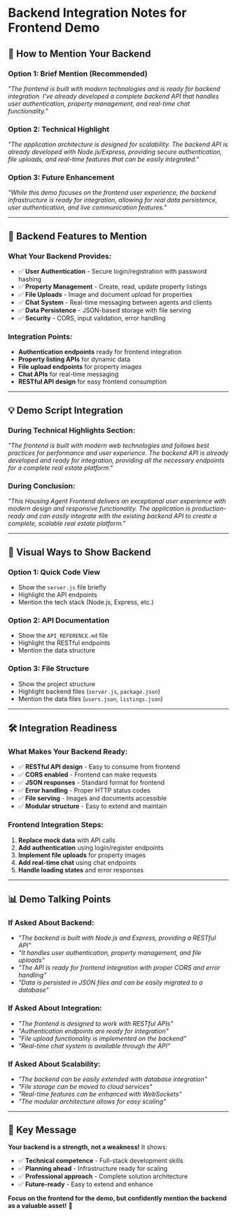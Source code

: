 # Backend Integration Notes for Frontend Demo

## 🎯 How to Mention Your Backend

### **Option 1: Brief Mention (Recommended)**
*"The frontend is built with modern technologies and is ready for backend integration. I've already developed a complete backend API that handles user authentication, property management, and real-time chat functionality."*

### **Option 2: Technical Highlight**
*"The application architecture is designed for scalability. The backend API is already developed with Node.js/Express, providing secure authentication, file uploads, and real-time features that can be easily integrated."*

### **Option 3: Future Enhancement**
*"While this demo focuses on the frontend user experience, the backend infrastructure is ready for integration, allowing for real data persistence, user authentication, and live communication features."*

---

## 🚀 Backend Features to Mention

### **What Your Backend Provides:**
- ✅ **User Authentication** - Secure login/registration with password hashing
- ✅ **Property Management** - Create, read, update property listings
- ✅ **File Uploads** - Image and document upload for properties
- ✅ **Chat System** - Real-time messaging between agents and clients
- ✅ **Data Persistence** - JSON-based storage with file serving
- ✅ **Security** - CORS, input validation, error handling

### **Integration Points:**
- **Authentication endpoints** ready for frontend integration
- **Property listing APIs** for dynamic data
- **File upload endpoints** for property images
- **Chat APIs** for real-time messaging
- **RESTful API design** for easy frontend consumption

---

## 💡 Demo Script Integration

### **During Technical Highlights Section:**
*"The frontend is built with modern web technologies and follows best practices for performance and user experience. The backend API is already developed and ready for integration, providing all the necessary endpoints for a complete real estate platform."*

### **During Conclusion:**
*"This Housing Agent Frontend delivers an exceptional user experience with modern design and responsive functionality. The application is production-ready and can easily integrate with the existing backend API to create a complete, scalable real estate platform."*

---

## 🎥 Visual Ways to Show Backend

### **Option 1: Quick Code View**
- Show the `server.js` file briefly
- Highlight the API endpoints
- Mention the tech stack (Node.js, Express, etc.)

### **Option 2: API Documentation**
- Show the `API_REFERENCE.md` file
- Highlight the RESTful endpoints
- Mention the data structure

### **Option 3: File Structure**
- Show the project structure
- Highlight backend files (`server.js`, `package.json`)
- Mention the data files (`users.json`, `listings.json`)

---

## 🛠️ Integration Readiness

### **What Makes Your Backend Ready:**
- ✅ **RESTful API design** - Easy to consume from frontend
- ✅ **CORS enabled** - Frontend can make requests
- ✅ **JSON responses** - Standard format for frontend
- ✅ **Error handling** - Proper HTTP status codes
- ✅ **File serving** - Images and documents accessible
- ✅ **Modular structure** - Easy to extend and maintain

### **Frontend Integration Steps:**
1. **Replace mock data** with API calls
2. **Add authentication** using login/register endpoints
3. **Implement file uploads** for property images
4. **Add real-time chat** using chat endpoints
5. **Handle loading states** and error responses

---

## 📊 Demo Talking Points

### **If Asked About Backend:**
- *"The backend is built with Node.js and Express, providing a RESTful API"*
- *"It handles user authentication, property management, and file uploads"*
- *"The API is ready for frontend integration with proper CORS and error handling"*
- *"Data is persisted in JSON files and can be easily migrated to a database"*

### **If Asked About Integration:**
- *"The frontend is designed to work with RESTful APIs"*
- *"Authentication endpoints are ready for integration"*
- *"File upload functionality is implemented on the backend"*
- *"Real-time chat system is available through the API"*

### **If Asked About Scalability:**
- *"The backend can be easily extended with database integration"*
- *"File storage can be moved to cloud services"*
- *"Real-time features can be enhanced with WebSockets"*
- *"The modular architecture allows for easy scaling"*

---

## 🎯 Key Message

**Your backend is a strength, not a weakness!** It shows:
- ✅ **Technical competence** - Full-stack development skills
- ✅ **Planning ahead** - Infrastructure ready for scaling
- ✅ **Professional approach** - Complete solution architecture
- ✅ **Future-ready** - Easy to extend and enhance

**Focus on the frontend for the demo, but confidently mention the backend as a valuable asset!** 🚀 
